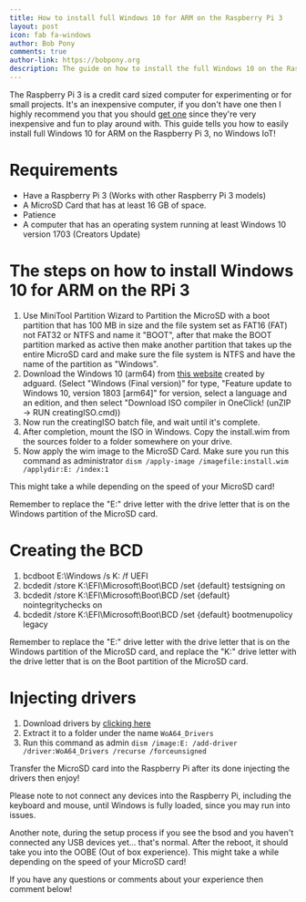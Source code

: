 ```yaml
---
title: How to install full Windows 10 for ARM on the Raspberry Pi 3
layout: post
icon: fab fa-windows
author: Bob Pony
comments: true
author-link: https://bobpony.org
description: The guide on how to install the full Windows 10 on the Raspberry Pi 3.
---
```

The Raspberry Pi 3 is a credit card sized computer for experimenting or for small projects. It's an inexpensive computer, if you don't have one then I highly recommend you that you should [get one](https://www.amazon.com/CanaKit-Raspberry-Power-Supply-Listed/dp/B07BC6WH7V) since they're very inexpensive and fun to play around with. This guide tells you how to easily install full Windows 10 for ARM on the Raspberry Pi 3, no Windows IoT!

# Requirements
- Have a Raspberry Pi 3 (Works with other Raspberry Pi 3 models)
- A MicroSD Card that has at least 16 GB of space.
- Patience
- A computer that has an operating system running at least Windows 10 version 1703 (Creators Update)

# The steps on how to install Windows 10 for ARM on the RPi 3

1. Use MiniTool Partition Wizard to Partition the MicroSD with a boot partition that has 100 MB in size and the file system set as FAT16 (FAT) not FAT32 or NTFS and name it "BOOT", after that make the BOOT partition marked as active then make another partition that takes up the entire MicroSD card and make sure the file system is NTFS and have the name of the partition as "Windows".
2. Download the Windows 10 (arm64) from [this website](https://uup.rg-adguard.net/index.php) created by adguard.
(Select "Windows (Final version)" for type, "Feature update to Windows 10, version 1803 [arm64]" for version, select a language and an edition, and then select "Download ISO compiler in OneClick! (unZIP -> RUN creatingISO.cmd))
3. Now run the creatingISO batch file, and wait until it's complete.
4. After completion, mount the ISO in Windows. Copy the install.wim from the sources folder to a folder somewhere on your drive.
5. Now apply the wim image to the MicroSD Card. Make sure you run this command as administrator
```dism /apply-image /imagefile:install.wim /applydir:E: /index:1```

This might take a while depending on the speed of your MicroSD card!

Remember to replace the "E:" drive letter with the drive letter that is on the Windows partition of the MicroSD card.

# Creating the BCD
1. bcdboot E:\Windows /s K: /f UEFI
2. bcdedit /store K:\EFI\Microsoft\Boot\BCD /set {default} testsigning on
3. bcdedit /store K:\EFI\Microsoft\Boot\BCD /set {default} nointegritychecks on
4. bcdedit /store K:\EFI\Microsoft\Boot\BCD /set {default} bootmenupolicy legacy

Remember to replace the "E:" drive letter with the drive letter that is on the Windows partition of the MicroSD card, and replace the "K:" drive letter with the drive letter that is on the Boot partition of the MicroSD card.

# Injecting drivers
1. Download drivers by [clicking here](https://github.com/andreiw/RaspberryPiPkg/files/2110828/WoA64_Drivers.zip)
2. Extract it to a folder under the name ```WoA64_Drivers```
3. Run this command as admin ```dism /image:E: /add-driver /driver:WoA64_Drivers /recurse /forceunsigned```

Transfer the MicroSD card into the Raspberry Pi after its done injecting the drivers then enjoy!

Please note to not connect any devices into the Raspberry Pi, including the keyboard and mouse, until Windows is fully loaded, since you may run into issues.

Another note, during the setup process if you see the bsod and you haven't connected any USB devices yet... that's normal. After the reboot, it should take you into the OOBE (Out of box experience). This might take a while depending on the speed of your MicroSD card!

If you have any questions or comments about your experience then comment below!
